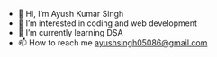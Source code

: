 - 👋 Hi, I’m Ayush Kumar Singh
- 👀 I’m interested in coding and web development
- 🌱 I’m currently learning DSA
- 📫 How to reach me ayushsingh05086@gmail.com
